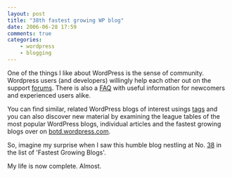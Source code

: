 ```yaml
---
layout: post
title: "38th fastest growing WP blog"
date: 2006-06-28 17:59
comments: true
categories:
    - wordpress
    - blogging
---
```

<p>
One of the things I like about WordPress is the sense of community. Wordpress users (and developers) willingly help each other out on the support <a href="http://wordpress.com/forums/">forums</a>. There is also a <a href="http://faq.wordpress.com/">FAQ</a> with useful information for newcomers and experienced users alike.
</p>
<p>
You can find similar, related WordPress blogs of interest usings <a href="http://wordpress.com/tags/">tags</a> and you can also discover new material by examining the league tables of the most popular WordPress blogs, individual articles and the fastest growing blogs over on <a href="http://botd.wordpress.com/growing-blogs/?lang=en">botd.wordpress.com</a>.
</p>
<p>
So, imagine my surprise when I saw this humble blog nestling at No. <a href="http://www.flickr.com/photos/70276096@N00/176950641/">38</a> in the list of 'Fastest Growing Blogs'.
</p>
<p>
My life is now complete. Almost.
</p>
